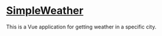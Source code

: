 # [SimpleWeather](simple-weather-vue.netlify.app)
This is a Vue application for getting weather in a specific city.
